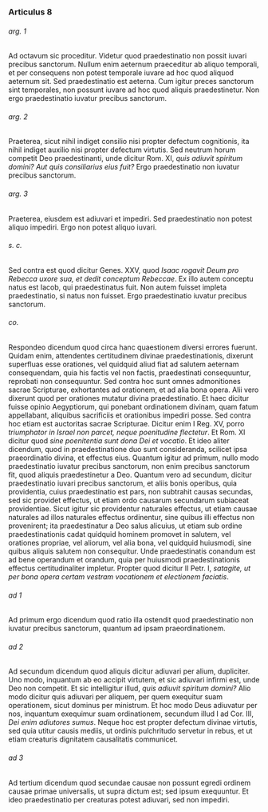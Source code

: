 ### Articulus 8

###### arg. 1
Ad octavum sic proceditur. Videtur quod praedestinatio non possit iuvari precibus sanctorum. Nullum enim aeternum praeceditur ab aliquo temporali, et per consequens non potest temporale iuvare ad hoc quod aliquod aeternum sit. Sed praedestinatio est aeterna. Cum igitur preces sanctorum sint temporales, non possunt iuvare ad hoc quod aliquis praedestinetur. Non ergo praedestinatio iuvatur precibus sanctorum.

###### arg. 2
Praeterea, sicut nihil indiget consilio nisi propter defectum cognitionis, ita nihil indiget auxilio nisi propter defectum virtutis. Sed neutrum horum competit Deo praedestinanti, unde dicitur Rom. XI, *quis adiuvit spiritum domini? Aut quis consiliarius eius fuit?* Ergo praedestinatio non iuvatur precibus sanctorum.

###### arg. 3
Praeterea, eiusdem est adiuvari et impediri. Sed praedestinatio non potest aliquo impediri. Ergo non potest aliquo iuvari.

###### s. c.
Sed contra est quod dicitur Genes. XXV, quod *Isaac rogavit Deum pro Rebecca uxore sua, et dedit conceptum Rebeccae*. Ex illo autem conceptu natus est Iacob, qui praedestinatus fuit. Non autem fuisset impleta praedestinatio, si natus non fuisset. Ergo praedestinatio iuvatur precibus sanctorum.

###### co.
Respondeo dicendum quod circa hanc quaestionem diversi errores fuerunt. Quidam enim, attendentes certitudinem divinae praedestinationis, dixerunt superfluas esse orationes, vel quidquid aliud fiat ad salutem aeternam consequendam, quia his factis vel non factis, praedestinati consequuntur, reprobati non consequuntur. Sed contra hoc sunt omnes admonitiones sacrae Scripturae, exhortantes ad orationem, et ad alia bona opera. Alii vero dixerunt quod per orationes mutatur divina praedestinatio. Et haec dicitur fuisse opinio Aegyptiorum, qui ponebant ordinationem divinam, quam fatum appellabant, aliquibus sacrificiis et orationibus impediri posse. Sed contra hoc etiam est auctoritas sacrae Scripturae. Dicitur enim I Reg. XV, porro *triumphator in Israel non parcet, neque poenitudine flectetur*. Et Rom. XI dicitur quod *sine poenitentia sunt dona Dei et vocatio*. Et ideo aliter dicendum, quod in praedestinatione duo sunt consideranda, scilicet ipsa praeordinatio divina, et effectus eius. Quantum igitur ad primum, nullo modo praedestinatio iuvatur precibus sanctorum, non enim precibus sanctorum fit, quod aliquis praedestinetur a Deo. Quantum vero ad secundum, dicitur praedestinatio iuvari precibus sanctorum, et aliis bonis operibus, quia providentia, cuius praedestinatio est pars, non subtrahit causas secundas, sed sic providet effectus, ut etiam ordo causarum secundarum subiaceat providentiae. Sicut igitur sic providentur naturales effectus, ut etiam causae naturales ad illos naturales effectus ordinentur, sine quibus illi effectus non provenirent; ita praedestinatur a Deo salus alicuius, ut etiam sub ordine praedestinationis cadat quidquid hominem promovet in salutem, vel orationes propriae, vel aliorum, vel alia bona, vel quidquid huiusmodi, sine quibus aliquis salutem non consequitur. Unde praedestinatis conandum est ad bene operandum et orandum, quia per huiusmodi praedestinationis effectus certitudinaliter impletur. Propter quod dicitur II Petr. I, *satagite, ut per bona opera certam vestram vocationem et electionem faciatis*.

###### ad 1
Ad primum ergo dicendum quod ratio illa ostendit quod praedestinatio non iuvatur precibus sanctorum, quantum ad ipsam praeordinationem.

###### ad 2
Ad secundum dicendum quod aliquis dicitur adiuvari per alium, dupliciter. Uno modo, inquantum ab eo accipit virtutem, et sic adiuvari infirmi est, unde Deo non competit. Et sic intelligitur illud, *quis adiuvit spiritum domini?* Alio modo dicitur quis adiuvari per aliquem, per quem exequitur suam operationem, sicut dominus per ministrum. Et hoc modo Deus adiuvatur per nos, inquantum exequimur suam ordinationem, secundum illud I ad Cor. III, *Dei enim adiutores sumus*. Neque hoc est propter defectum divinae virtutis, sed quia utitur causis mediis, ut ordinis pulchritudo servetur in rebus, et ut etiam creaturis dignitatem causalitatis communicet.

###### ad 3
Ad tertium dicendum quod secundae causae non possunt egredi ordinem causae primae universalis, ut supra dictum est; sed ipsum exequuntur. Et ideo praedestinatio per creaturas potest adiuvari, sed non impediri.

